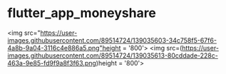 # flutter_app_moneyshare
<img src="https://user-images.githubusercontent.com/89514724/139035603-34c758f5-67f6-4a8b-9a04-3116c4e886a5.png"height = '800'>
<img src=(https://user-images.githubusercontent.com/89514724/139035613-80cddade-228c-463a-9e85-fd9f9a8f3f63.png)height = '800'>
